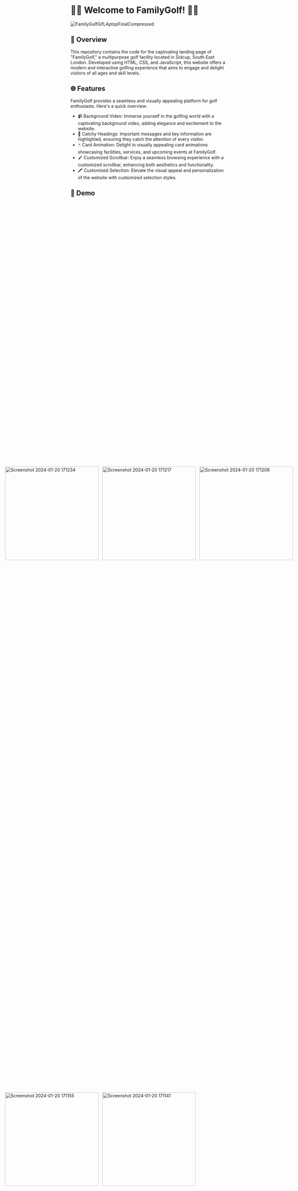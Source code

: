 # 🏌️‍♂️ Welcome to FamilyGolf! 🏌️‍♀️

![FamilyGulfGifLAptopFinalCompressed](https://github.com/AnujaBhise/FamilyGolf/assets/96904529/f11c968b-e3c7-4ad7-8d72-0bb743cd8de1)


## 📜 Overview

This repository contains the code for the captivating landing page of "FamilyGolf," a multipurpose golf facility located in Sidcup, South East London. Developed using HTML, CSS, and JavaScript, this website offers a modern and interactive golfing experience that aims to engage and delight visitors of all ages and skill levels.


## 🌐 Features

FamilyGolf provides a seamless and visually appealing platform for golf enthusiasts. Here's a quick overview:
<br>
<ul>
  <li>📹 Background Video: Immerse yourself in the golfing world with a captivating background video, adding elegance and excitement to the website.</li>
  <li>🎯 Catchy Headings: Important messages and key information are highlighted, ensuring they catch the attention of every visitor.</li>
  <li>🃏 Card Animation: Delight in visually appealing card animations showcasing facilities, services, and upcoming events at FamilyGolf.</li>
  <li>🖌️ Customized Scrollbar: Enjoy a seamless browsing experience with a customized scrollbar, enhancing both aesthetics and functionality.</li>
  <li>🖍️ Customized Selection: Elevate the visual appeal and personalization of the website with customized selection styles.</li>
</ul>

## 📸 Demo
<div style="display: grid; grid-template-columns: repeat(3, 1fr); gap: 12px; justify-content: center; align-items: center; height: 100vh;">
<img width="300" alt="Screenshot 2024-01-20 171234" src="https://github.com/AnujaBhise/FamilyGolf/assets/96904529/95e619a1-e1a4-4d5c-80bd-8ad121143823">
<img width="300" alt="Screenshot 2024-01-20 171217" src="https://github.com/AnujaBhise/FamilyGolf/assets/96904529/4abac8de-fd4b-42da-90f2-ac9025c663eb">
<img width="300" alt="Screenshot 2024-01-20 171206" src="https://github.com/AnujaBhise/FamilyGolf/assets/96904529/b4a96181-b3f2-40a2-a152-7fa6b1e1984e">
<img width="300" alt="Screenshot 2024-01-20 171155" src="https://github.com/AnujaBhise/FamilyGolf/assets/96904529/50e849ec-9661-43f7-a77d-e04f9dbf1768">
<img width="300" alt="Screenshot 2024-01-20 171141" src="https://github.com/AnujaBhise/FamilyGolf/assets/96904529/577fcd02-7d86-4d6b-910d-8f4c77901a93">


</div>


## 🚀 Usage

Embark on an unforgettable golfing journey with FamilyGolf:

1. Navigate through the website to explore different sections.
2. Discover facilities, services, and upcoming events showcased through captivating animations.
3. Enjoy a personalized experience with customized scrollbars and selections.

## 💻 Technologies Used

- HTML
- CSS
- JavaScript

## 🤝 Contributing

Contributions are welcome! If you'd like to contribute to this project, please follow these guidelines:

1. Fork the repository.
2. Create a new branch for your feature: `git checkout -b feature-name`.
3. Commit your changes: `git commit -m 'Add some feature'`.
4. Push to the branch: `git push origin feature-name`.
5. Open a pull request.

Embark on an unforgettable golfing journey with FamilyGolf! ⛳️🏌️‍♂️🏌️‍♀️

❤️ If you find this repository intriguing, don't forget to give it a ⭐️!
